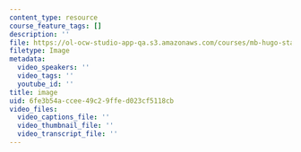 ```yaml
---
content_type: resource
course_feature_tags: []
description: ''
file: https://ol-ocw-studio-app-qa.s3.amazonaws.com/courses/mb-hugo-starter-site-1/6fe3b54accee49c29ffed023cf5118cb_pe4wb5o1xpnqqfexrth0.png
filetype: Image
metadata:
  video_speakers: ''
  video_tags: ''
  youtube_id: ''
title: image
uid: 6fe3b54a-ccee-49c2-9ffe-d023cf5118cb
video_files:
  video_captions_file: ''
  video_thumbnail_file: ''
  video_transcript_file: ''
---
```

